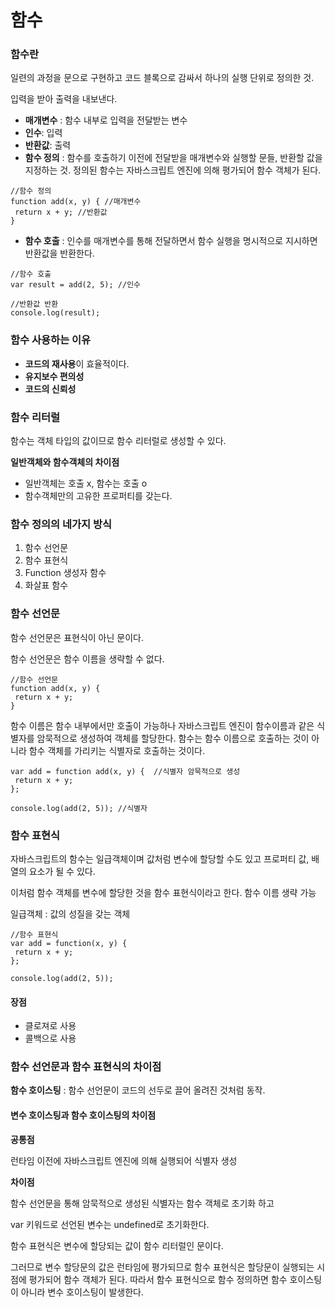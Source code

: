 # **함수**

### 함수란

일련의 과정을 문으로 구현하고 코드 블록으로 감싸서 하나의 실행 단위로 정의한 것.

입력을 받아 출력을 내보낸다.

- **매개변수** : 함수 내부로 입력을 전달받는 변수
- **인수**: 입력
- **반환값**: 출력
- **함수 정의** : 함수를 호출하기 이전에 전달받을 매개변수와 실행할 문들, 반환할 값을 지정하는 것. 정의된 함수는 자바스크립트 엔진에 의해 평가되어 함수 객체가 된다.

```
//함수 정의
function add(x, y) { //매개변수
 return x + y; //반환값
}
```

- **함수 호출** : 인수를 매개변수를 통해 전달하면서 함수 실행을 명시적으로 지시하면 반환값을 반환한다.

```
//함수 호출
var result = add(2, 5); //인수

//반환값 반환
console.log(result);
```

### 함수 사용하는 이유

- **코드의 재사용**이 효율적이다.
- **유지보수 편의성**
- **코드의 신뢰성**

### 함수 리터럴

함수는 객체 타입의 값이므로 함수 리터럴로 생성할 수 있다.

**일반객체와 함수객체의 차이점**

- 일반객체는 호출 x, 함수는 호출 o
- 함수객체만의 고유한 프로퍼티를 갖는다.

### 함수 정의의 네가지 방식

1.  함수 선언문
2.  함수 표현식
3.  Function 생성자 함수
4.  화살표 함수

### 함수 선언문

함수 선언문은 표현식이 아닌 문이다.

함수 선언문은 함수 이름을 생략할 수 없다.

```
//함수 선언문
function add(x, y) {
 return x + y;
}
```

함수 이름은 함수 내부에서만 호출이 가능하나 자바스크립트 엔진이 함수이름과 같은 식별자를 암묵적으로 생성하여 객체를 할당한다. 함수는 함수 이름으로 호출하는 것이 아니라 함수 객체를 가리키는 식별자로 호출하는 것이다.

```
var add = function add(x, y) {	//식별자 암묵적으로 생성
 return x + y;
};

console.log(add(2, 5)); //식별자
```

### 함수 표현식

자바스크립트의 함수는 일급객체이며 값처럼 변수에 할당할 수도 있고 프로퍼티 값, 배열의 요소가 될 수 있다.

이처럼 함수 객체를 변수에 할당한 것을 함수 표현식이라고 한다. 함수 이름 생략 가능

일급객체 : 값의 성질을 갖는 객체

```
//함수 표현식
var add = function(x, y) {
 return x + y;
};

console.log(add(2, 5));
```

#### **장점**

- 클로져로 사용
- 콜백으로 사용

### 함수 선언문과 함수 표현식의 차이점

**함수 호이스팅** : 함수 선언문이 코드의 선두로 끌어 올려진 것처럼 동작.

#### **변수 호이스팅과 함수 호이스팅의 차이점**

**공통점**

런타임 이전에 자바스크립트 엔진에 의해 실행되어 식별자 생성

**차이점**

함수 선언문을 통해 암묵적으로 생성된 식별자는 함수 객체로 초기화 하고

var 키워드로 선언된 변수는 undefined로 초기화한다.

함수 표현식은 변수에 할당되는 값이 함수 리터럴인 문이다.

그러므로 변수 할당문의 값은 런타임에 평가되므로 함수 표현식은 할당문이 실행되는 시점에 평가되어 함수 객체가 된다. 따라서 함수 표현식으로 함수 정의하면 함수 호이스팅이 아니라 변수 호이스팅이 발생한다.

